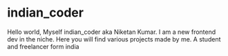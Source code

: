 # indian_coder
Hello world, Myself indian_coder aka Niketan Kumar. I am a new frontend dev in the niche. Here you will find various projects made by me. A student and freelancer form india 
